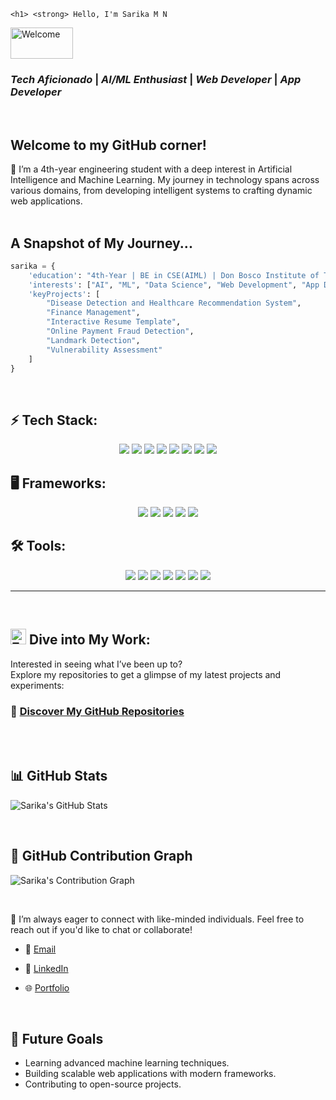 
<p style="align:center; font-family: Georgia, Arial, sans-serif; align-items:center">

    <h1> <strong> Hello, I'm Sarika M N
<img src="https://media.tenor.com/aCQAWmp5Jd8AAAAi/hello-wave.gif" alt="Welcome" style="width: 100px; height:50px"/>
</strong> 
</h1>
    </p>

<div> <h3><strong> <i> Tech Aficionado </i> | <i> AI/ML Enthusiast </i> | <i> Web Developer </i> | <i> App Developer </i>  </strong> </h2></div>
<br>

## Welcome to my GitHub corner! 
🌱 I’m a 4th-year engineering student with a deep interest in Artificial Intelligence and Machine Learning. My journey in technology spans across various domains, from developing intelligent systems to crafting dynamic web applications.
<br>
<br>

## A Snapshot of My Journey...
```python
sarika = {
    'education': "4th-Year | BE in CSE(AIML) | Don Bosco Institute of Technology | CGPA: 9.15",
    'interests': ["AI", "ML", "Data Science", "Web Development", "App Development", "Cybersecurity"],
    'keyProjects': [
        "Disease Detection and Healthcare Recommendation System",
        "Finance Management",
        "Interactive Resume Template",
        "Online Payment Fraud Detection",
        "Landmark Detection",
        "Vulnerability Assessment"
    ]
}
```
<br>
  
## ⚡ Tech Stack:
<p align="center"> <img src="https://img.shields.io/badge/C%20-%2300599C.svg?style=for-the-badge&logo=c&logoColor=white" /> <img src="https://img.shields.io/badge/C++%20-%2300599C.svg?style=for-the-badge&logo=c%2B%2B&logoColor=white" /> <img src="https://img.shields.io/badge/Java-%23007396.svg?style=for-the-badge&logo=java&logoColor=white" /> <img src="https://img.shields.io/badge/Python-%2314354C.svg?style=for-the-badge&logo=python&logoColor=white" /> <img src="https://img.shields.io/badge/HTML5-%23E34F26.svg?style=for-the-badge&logo=html5&logoColor=white" /> <img src="https://img.shields.io/badge/CSS3-%231572B6.svg?style=for-the-badge&logo=css3&logoColor=white" /> <img src="https://img.shields.io/badge/JavaScript-%23F7DF1E.svg?style=for-the-badge&logo=javascript&logoColor=black" /> <img src="https://img.shields.io/badge/MySQL-%2300f.svg?style=for-the-badge&logo=mysql&logoColor=white" /> </p>


## 🖥️ Frameworks:
<p align="center"> <img src="https://img.shields.io/badge/Angular-DD0031?style=for-the-badge&logo=angular&logoColor=white" /> <img src="https://img.shields.io/badge/React-%2320232a.svg?style=for-the-badge&logo=react&logoColor=%2361DAFB" /> <img src="https://img.shields.io/badge/React_Native-%2320232a.svg?style=for-the-badge&logo=react&logoColor=%2361DAFB" /> <img src="https://img.shields.io/badge/Django-%23092E20.svg?style=for-the-badge&logo=django&logoColor=white" /> <img src="https://img.shields.io/badge/Flask-%23000.svg?style=for-the-badge&logo=flask&logoColor=white" /> </p>


## 🛠️ Tools:
<p align="center"> <img src="https://img.shields.io/badge/Git-%23F05033.svg?style=for-the-badge&logo=git&logoColor=white" /> <img src="https://img.shields.io/badge/GitHub-%23181717.svg?style=for-the-badge&logo=github&logoColor=white" /> <img src="https://img.shields.io/badge/VSCode-%23007ACC.svg?style=for-the-badge&logo=visual-studio-code&logoColor=white" /> <img src="https://img.shields.io/badge/Node.js-%2343853D.svg?style=for-the-badge&logo=node.js&logoColor=white" /> <img src="https://img.shields.io/badge/Postman-FF6C37?style=for-the-badge&logo=postman&logoColor=white" /> <img src="https://img.shields.io/badge/Expo-1C1E24?style=for-the-badge&logo=expo&logoColor=#D04A37" /> <img src="https://img.shields.io/badge/Eclipse-2C2255?style=for-the-badge&logo=eclipse&logoColor=white" /> </p>

---

<br>

## <img src="https://cdn.pixabay.com/animation/2023/06/13/15/12/15-12-47-323_512.gif" alt="Explore" width="25" />  Dive into My Work:
Interested in seeing what I’ve been up to?
<br>
Explore my repositories to get a glimpse of my latest projects and experiments:
### 🔗 [Discover My GitHub Repositories](https://github.com/Sarika362?tab=repositories)

<br>



<br>

## 📊 GitHub Stats
![Sarika's GitHub Stats](https://github-readme-stats.vercel.app/api?username=Sarika362&show_icons=true&hide_title=true&count_private=true&hide=prs&theme=tokyonight)



<br>

## 🌟 GitHub Contribution Graph
![Sarika's Contribution Graph](https://github-readme-streak-stats.herokuapp.com/?user=Sarika362&theme=dark)



<br>

 💞 I’m always eager to connect with like-minded individuals. Feel free to reach out if you'd like to chat or collaborate!


* 📧 [Email](sarika.mn97@gmail.com)

* 💼 [LinkedIn](https://www.linkedin.com/in/sarika-m-n/)

* 🌐 [Portfolio](https://sarikamn-362.netlify.app/)

<br>



## 🎯 Future Goals
- Learning advanced machine learning techniques.
- Building scalable web applications with modern frameworks.
- Contributing to open-source projects.

